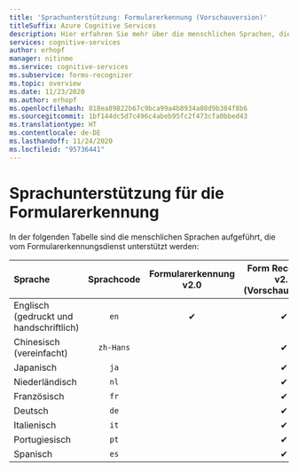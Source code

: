 ```yaml
---
title: 'Sprachunterstützung: Formularerkennung (Vorschauversion)'
titleSuffix: Azure Cognitive Services
description: Hier erfahren Sie mehr über die menschlichen Sprachen, die in der Formularerkennung verfügbar sind.
services: cognitive-services
author: erhopf
manager: nitinme
ms.service: cognitive-services
ms.subservice: forms-recognizer
ms.topic: overview
ms.date: 11/23/2020
ms.author: erhopf
ms.openlocfilehash: 818ea89822b67c9bca99a4b8934a08d9b384f8b6
ms.sourcegitcommit: 1bf144dc5d7c496c4abeb95fc2f473cfa0bbed43
ms.translationtype: HT
ms.contentlocale: de-DE
ms.lasthandoff: 11/24/2020
ms.locfileid: "95736441"
---
```

# <a name="language-support-for-form-recognizer"></a>Sprachunterstützung für die Formularerkennung

In der folgenden Tabelle sind die menschlichen Sprachen aufgeführt, die vom Formularerkennungsdienst unterstützt werden:


|Sprache| Sprachcode | Formularerkennung v2.0 | Form Recognizer v2.1 (Vorschauversion)|
|:-----|:----:|:-----:|:---:|
|Englisch (gedruckt und handschriftlich) | `en` | ✔ | ✔|
|Chinesisch (vereinfacht) | `zh-Hans`| | ✔ |
|Japanisch | `ja` |  | ✔|
|Niederländisch | `nl` | | ✔ |
|Französisch | `fr` | | ✔ |
|Deutsch | `de` | | ✔ |
|Italienisch | `it` | | ✔ |
|Portugiesisch | `pt` | | ✔ |
|Spanisch | `es` | | ✔ |
